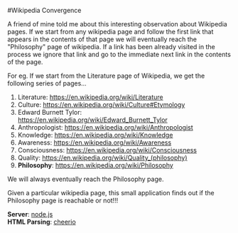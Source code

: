 #Wikipedia Convergence

A friend of mine told me about this interesting observation about Wikipedia pages. If we start from any wikipedia page and follow the first link that appears in the contents of that page we will eventually reach the "Philosophy" page of wikipedia. If a link has been already visited in the process we ignore that link and go to the immediate next link in the contents of the page.

For eg. If we start from the Literature page of Wikipedia, we get the following series of pages...<br>
1. Literature: https://en.wikipedia.org/wiki/Literature<br>
2. Culture: https://en.wikipedia.org/wiki/Culture#Etymology<br>
3. Edward Burnett Tylor: https://en.wikipedia.org/wiki/Edward_Burnett_Tylor<br>
4. Anthropologist: https://en.wikipedia.org/wiki/Anthropologist<br>
5. Knowledge: https://en.wikipedia.org/wiki/Knowledge<br>
6. Awareness: https://en.wikipedia.org/wiki/Awareness<br>
7. Consciousness: https://en.wikipedia.org/wiki/Consciousness<br>
8. Quality: https://en.wikipedia.org/wiki/Quality_(philosophy)<br>
9. <b>Philosophy</b>: https://en.wikipedia.org/wiki/Philosophy<br>

We will always eventually reach the Philosophy page.

Given a particular wikipedia page, this small application finds out if the Philosophy page is reachable or not!!!

<b>Server</b>: [node.js](https://github.com/nodejs/node)<br>
<b>HTML Parsing</b>: [cheerio](https://github.com/cheeriojs/cheerio)
